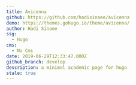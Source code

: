 ```yaml
---
title: Avicenna
github: https://github.com/hadisinaee/avicenna
demo: https://themes.gohugo.io/theme/avicenna/
author: Hadi Sinaee
ssg:
  - Hugo
cms:
  - No Cms
date: 2019-06-29T12:33:47.000Z
github_branch: develop
description: a minimal academic page for hugo
stale: true
---
```


